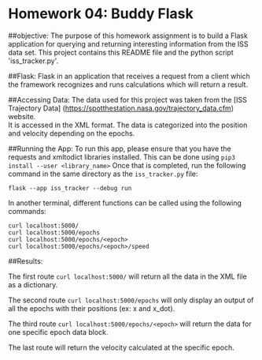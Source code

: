 
# Homework 04: Buddy Flask

##objective:
The purpose of this homework assignment is to build a Flask application 
for querying and returning interesting information from the ISS data set. This project
contains this README file and the python script 'iss_tracker.py'. 

##Flask:
Flask in an application that receives a request from a client which the 
framework recognizes and runs calculations which will return a result. 

##Accessing Data:
The data used for this project was taken from the [ISS Trajectory Data] (https://spotthestation.nasa.gov/trajectory_data.cfm) website.\
It is accessed in the XML format. The data is categorized into the position and velocity depending on the epochs. 

##Running the App:
To run this app, please ensure that you have the requests and xmltodict libraries installed. 
This can be done using
`pip3 install --user <library_name>` 
Once that is completed, run the following command in the same directory as the `iss_tracker.py` file: 

`flask --app iss_tracker --debug run` 

In another terminal, different functions can be called using the following commands: 

```
curl localhost:5000/
curl localhost:5000/epochs
curl localhost:5000/epochs/<epoch>
curl localhost:5000/epochs/<epoch>/speed
```

##Results:

The first route `curl localhost:5000/` will return all the data in the XML file as a dictionary. 

The second route `curl localhost:5000/epochs` will only display an output of all the epochs with 
their positions (ex: x and x_dot). 

The third route `curl localhost:5000/epochs/<epoch>` will return the data for one specific epoch data block. 

The last route will return the velocity calculated at the specific epoch. 
